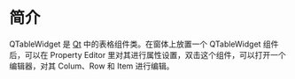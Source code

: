 # 简介

QTableWidget 是 [Qt](http://c.biancheng.net/qt/) 中的表格组件类。在窗体上放置一个 QTableWidget 组件后，可以在 Property Editor 里对其进行属性设置，双击这个组件，可以打开一个编辑器，对其 Colum、Row 和 Item 进行编辑。
